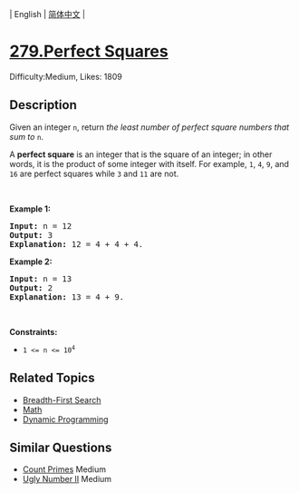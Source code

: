 
| English | [简体中文](README.md) |

# [279.Perfect Squares](https://leetcode.com/problems/perfect-squares/)
Difficulty:Medium, Likes: 1809

## Description

<p>Given an integer <code>n</code>, return <em>the least number of perfect square numbers that sum to</em> <code>n</code>.</p>

<p>A <strong>perfect square</strong> is an integer that is the square of an integer; in other words, it is the product of some integer with itself. For example, <code>1</code>, <code>4</code>, <code>9</code>, and <code>16</code> are perfect squares while <code>3</code> and <code>11</code> are not.</p>

<p>&nbsp;</p>
<p><strong class="example">Example 1:</strong></p>

<pre>
<strong>Input:</strong> n = 12
<strong>Output:</strong> 3
<strong>Explanation:</strong> 12 = 4 + 4 + 4.
</pre>

<p><strong class="example">Example 2:</strong></p>

<pre>
<strong>Input:</strong> n = 13
<strong>Output:</strong> 2
<strong>Explanation:</strong> 13 = 4 + 9.
</pre>

<p>&nbsp;</p>
<p><strong>Constraints:</strong></p>

<ul>
	<li><code>1 &lt;= n &lt;= 10<sup>4</sup></code></li>
</ul>


## Related Topics

- [Breadth-First Search](https://leetcode.com/tag/breadth-first-search/)
- [Math](https://leetcode.com/tag/math/)
- [Dynamic Programming](https://leetcode.com/tag/dynamic-programming/)

## Similar Questions

- [Count Primes](../count-primes/README_EN.md) Medium 
- [Ugly Number II](../ugly-number-ii/README_EN.md) Medium 
